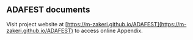 ## ADAFEST documents

Visit project website at [https://m-zakeri.github.io/ADAFEST](https://m-zakeri.github.io/ADAFEST) to access online Appendix.